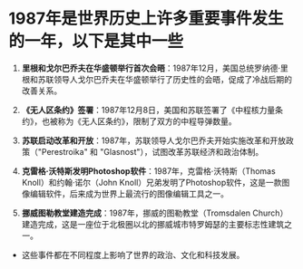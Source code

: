 # 1987年是世界历史上许多重要事件发生的一年，以下是其中一些

1. **里根和戈尔巴乔夫在华盛顿举行首次会晤**：1987年12月，美国总统罗纳德·里根和苏联领导人戈尔巴乔夫在华盛顿举行了历史性的会晤，促成了冷战后期的改善关系。

2. **《无人区条约》签署**：1987年12月8日，美国和苏联签署了《中程核力量条约》，也被称为《无人区条约》，限制了双方的中程导弹数量。

3. **苏联启动改革和开放**：1987年，苏联领导人戈尔巴乔夫开始实施改革和开放政策（"Perestroika" 和 "Glasnost"），试图改革苏联经济和政治体制。

4. **克雷格·沃特斯发明Photoshop软件**：1987年，克雷格·沃特斯（Thomas Knoll）和约翰·诺尔（John Knoll）兄弟发明了Photoshop软件，这是一款图像编辑软件，后来成为世界上最流行的图像编辑工具之一。

5. **挪威图勒教堂建造完成**：1987年，挪威的图勒教堂（Tromsdalen Church）建造完成，这是一座位于北极圈以北的挪威城市特罗姆瑟的主要标志性建筑之一。

- 这些事件都在不同程度上影响了世界的政治、文化和科技发展。
